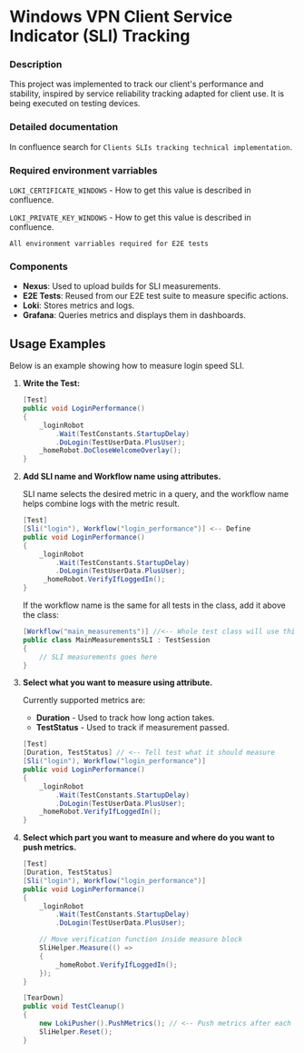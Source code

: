 # Windows VPN Client Service Indicator (SLI) Tracking

### Description

This project was implemented to track our client's performance and stability, inspired by service reliability tracking adapted for client use. It is being executed on testing devices.

### Detailed documentation
In  confluence search for ```Clients SLIs tracking technical implementation```.

### Required environment varriables
```LOKI_CERTIFICATE_WINDOWS``` - How to get this value is described in confluence.

```LOKI_PRIVATE_KEY_WINDOWS``` - How to get this value is described in confluence.

```All environment varriables required for E2E tests```

### Components

- **Nexus**: Used to upload builds for SLI measurements.
- **E2E Tests**: Reused from our E2E test suite to measure specific actions.
- **Loki**: Stores metrics and logs.
- **Grafana**: Queries metrics and displays them in dashboards.

## Usage Examples

Below is an example showing how to measure login speed SLI.

1. **Write the Test:**

   ```csharp
   [Test]
   public void LoginPerformance()
   {
       _loginRobot
           .Wait(TestConstants.StartupDelay)
           .DoLogin(TestUserData.PlusUser);
       _homeRobot.DoCloseWelcomeOverlay();
   }
   ```
2. **Add SLI name and Workflow name using attributes.** 

    SLI name selects the desired metric in a query, and the workflow name helps combine logs with the metric result.

    ```csharp
    [Test]
    [Sli("login"), Workflow("login_performance")] <-- Define
    public void LoginPerformance()
    {
        _loginRobot
            .Wait(TestConstants.StartupDelay)
            .DoLogin(TestUserData.PlusUser);
         _homeRobot.VerifyIfLoggedIn();
    }
   ```
   If the workflow name is the same for all tests in the class, add it above the class:
    ```csharp
    [Workflow("main_measurements")] //<-- Whole test class will use this name.
    public class MainMeasurementsSLI : TestSession
    {
        // SLI measurements goes here
    }
    ```
    
3. **Select what you want to measure using attribute.** 

    Currently supported metrics are:
    - **Duration** - Used to track how long action takes.
    - **TestStatus** - Used to track if measurement passed.

    ```csharp
    [Test]
    [Duration, TestStatus] // <-- Tell test what it should measure
    [Sli("login"), Workflow("login_performance")]
    public void LoginPerformance()
    {
        _loginRobot
            .Wait(TestConstants.StartupDelay)
            .DoLogin(TestUserData.PlusUser);
        _homeRobot.VerifyIfLoggedIn();
    }
   ```
4. **Select which part you want to measure and where do you want to push metrics.**

    ```csharp
    [Test]
    [Duration, TestStatus]
    [Sli("login"), Workflow("login_performance")]
    public void LoginPerformance()
    {
        _loginRobot
            .Wait(TestConstants.StartupDelay)
            .DoLogin(TestUserData.PlusUser);

        // Move verification function inside measure block
        SliHelper.Measure(() =>
        {
            _homeRobot.VerifyIfLoggedIn();
        });
    }
    
    [TearDown]
    public void TestCleanup()
    {
        new LokiPusher().PushMetrics(); // <-- Push metrics after each test
        SliHelper.Reset();
    }
   ```